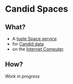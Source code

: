 # Candid Spaces

## What?

- A [tuple Space service](https://en.wikipedia.org/wiki/Tuple_space)
- for [Candid data](https://github.com/dfinity/candid)
- on the [Internet Computer](https://internetcomputer.org/).

## How?

_Work in progress_

